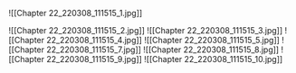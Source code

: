 ![[Chapter 22_220308_111515_1.jpg]]

![[Chapter 22_220308_111515_2.jpg]]
![[Chapter 22_220308_111515_3.jpg]]
![[Chapter 22_220308_111515_4.jpg]]
![[Chapter 22_220308_111515_5.jpg]]
![[Chapter 22_220308_111515_7.jpg]]
![[Chapter 22_220308_111515_8.jpg]]
![[Chapter 22_220308_111515_9.jpg]]
![[Chapter 22_220308_111515_10.jpg]]
